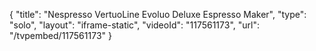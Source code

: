 {
    "title": "Nespresso VertuoLine Evoluo Deluxe Espresso Maker",
    "type": "solo",
    "layout": "iframe-static",
    "videoId": "117561173",
    "url": "\/tvpembed\/117561173"
}